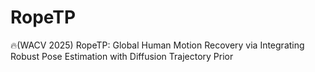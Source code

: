 # RopeTP
🔥(WACV 2025) RopeTP: Global Human Motion Recovery via Integrating Robust Pose Estimation with Diffusion Trajectory Prior
